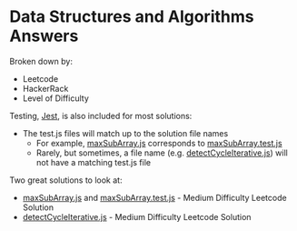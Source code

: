 # Data Structures and Algorithms Answers

Broken down by:
* Leetcode
* HackerRack
* Level of Difficulty

Testing, [Jest](https://jestjs.io/), is also included for most solutions:
* The test.js files will match up to the solution file names
    * For example, [maxSubArray.js](https://github.com/FVPukay/data-structures-and-algorithms/blob/main/Leetcode/medium/maxSubArray.js) corresponds to [maxSubArray.test.js](https://github.com/FVPukay/data-structures-and-algorithms/blob/main/maxSubArray.test.js)
    * Rarely, but sometimes, a file name (e.g. [detectCycleIterative.js](https://github.com/FVPukay/data-structures-and-algorithms/blob/main/Leetcode/medium/detectCycleIterative.js)) will not have a matching test.js file

Two great solutions to look at:
* [maxSubArray.js](https://github.com/FVPukay/data-structures-and-algorithms/blob/main/Leetcode/medium/maxSubArray.js) and [maxSubArray.test.js](https://github.com/FVPukay/data-structures-and-algorithms/blob/main/maxSubArray.test.js) - Medium Difficulty Leetcode Solution
* [detectCycleIterative.js](https://github.com/FVPukay/data-structures-and-algorithms/blob/main/Leetcode/medium/detectCycleIterative.js) - Medium Difficulty Leetcode Solution
